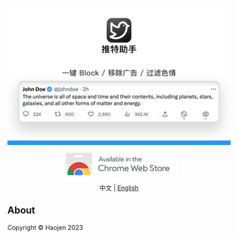 <div align="center">
    <img src="./images/Helper-for-Twitter-zh.png" alt="">
</div>

<div align="center">
    <a href="https://chrome.google.com/webstore/detail/%E6%8E%A8%E7%89%B9%E5%8A%A9%E6%89%8B/bfliajokeloclanhljkkahefonnphilj">
        <img src="./images/chrome-webstore.svg" alt="" height="80">
    </a>
</div>

<div align="center">
    <span>中文</span> | <a href="/README-en.md">English</a>
</div>

<h2>About</h2>
Copyright © Haojen 2023
